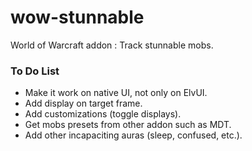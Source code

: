# wow-stunnable

World of Warcraft addon : Track stunnable mobs.

### To Do List

- Make it work on native UI, not only on ElvUI.
- Add display on target frame.
- Add customizations (toggle displays).
- Get mobs presets from other addon such as MDT.
- Add other incapaciting auras (sleep, confused, etc.).